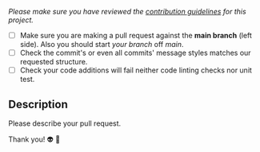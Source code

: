 _Please make sure you have reviewed the [contribution guidelines](https://github.com/arwes/arwes/blob/main/docs/CONTRIBUTING.md)
for this project._

- [ ] Make sure you are making a pull request against the **main branch**
(left side). Also you should start *your branch* off *main*.
- [ ] Check the commit's or even all commits' message styles matches our requested
structure.
- [ ] Check your code additions will fail neither code linting checks nor unit test.

## Description

Please describe your pull request.

Thank you! :alien: :blue_heart:
